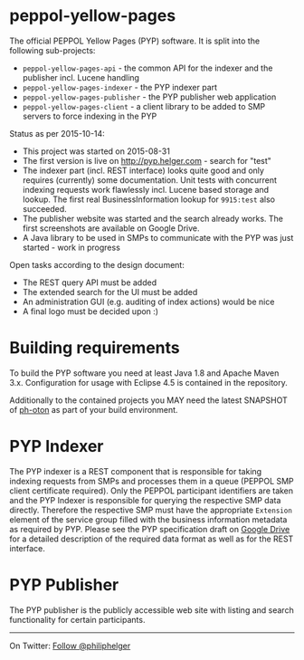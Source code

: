 # peppol-yellow-pages
The official PEPPOL Yellow Pages (PYP) software. It is split into the following sub-projects:
  * `peppol-yellow-pages-api` - the common API for the indexer and the publisher incl. Lucene handling
  * `peppol-yellow-pages-indexer` - the PYP indexer part
  * `peppol-yellow-pages-publisher` - the PYP publisher web application
  * `peppol-yellow-pages-client` - a client library to be added to SMP servers to force indexing in the PYP
  
Status as per 2015-10-14:
  * This project was started on 2015-08-31
  * The first version is live on http://pyp.helger.com - search for "test"  
  * The indexer part (incl. REST interface) looks quite good and only requires (currently) some documentation. Unit tests with concurrent indexing requests work flawlessly incl. Lucene based storage and lookup. The first real BusinessInformation lookup for `9915:test` also succeeded.
  * The publisher website was started and the search already works. The first screenshots are available on Google Drive.
  * A Java library to be used in SMPs to communicate with the PYP was just started - work in progress
  
Open tasks according to the design document:
  * The REST query API must be added
  * The extended search for the UI must be added
  * An administration GUI (e.g. auditing of index actions) would be nice
  * A final logo must be decided upon :) 

# Building requirements
To build the PYP software you need at least Java 1.8 and Apache Maven 3.x. Configuration for usage with Eclipse 4.5 is contained in the repository.

Additionally to the contained projects you MAY need the latest SNAPSHOT of [ph-oton](https://github.com/phax/ph-oton) as part of your build environment. 

# PYP Indexer
The PYP indexer is a REST component that is responsible for taking indexing requests from SMPs and processes them in a queue (PEPPOL SMP client certificate required). Only the PEPPOL participant identifiers are taken and the PYP Indexer is responsible for querying the respective SMP data directly. Therefore the respective SMP must have the appropriate `Extension` element of the service group filled with the business information metadata as required by PYP. Please see the PYP specification draft on [Google Drive](https://drive.google.com/drive/folders/0B8Jct_iOJR9WfjJSS2dfdVdZYzBQMFotdmZoTXBZRl9Gd0cwdnB6cDZOQVlYbElrdEVVXzg)  for a detailed description of the required data format as well as for the REST interface.

# PYP Publisher
The PYP publisher is the publicly accessible web site with listing and search functionality for certain participants.

---

On Twitter: <a href="https://twitter.com/philiphelger">Follow @philiphelger</a>
